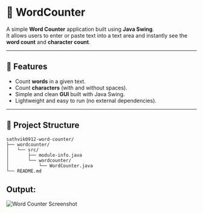 # 📝 WordCounter

A simple **Word Counter** application built using **Java Swing**.  
It allows users to enter or paste text into a text area and instantly see the **word count** and **character count**.

---

## 🚀 Features
- Count **words** in a given text.
- Count **characters** (with and without spaces).
- Simple and clean **GUI** built with Java Swing.
- Lightweight and easy to run (no external dependencies).

---

## 📂 Project Structure
```text
sathvik0912-word-counter/
├── wordcounter/
│   └── src/
│       ├── module-info.java
│       └── wordcounter/
│           └── WordCounter.java
└── README.md
```
## Output: 
![Word Counter Screenshot](Word-Counter/WordCounterScreecnShot.png)

